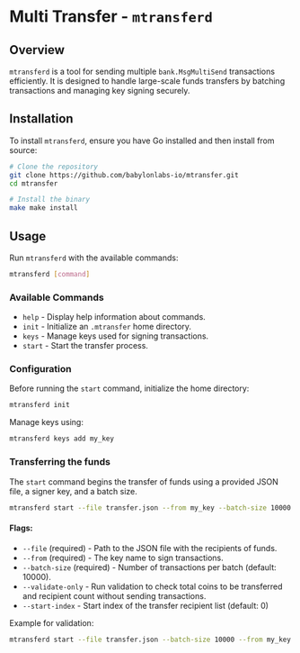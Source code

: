# Multi Transfer - `mtransferd`

## Overview

`mtransferd` is a tool for sending multiple `bank.MsgMultiSend` transactions efficiently.
It is designed to handle large-scale funds transfers by batching transactions and managing key signing securely.

## Installation

To install `mtransferd`, ensure you have Go installed and then install from source:

```sh
# Clone the repository
git clone https://github.com/babylonlabs-io/mtransfer.git
cd mtransfer

# Install the binary
make make install
```

## Usage

Run `mtransferd` with the available commands:

```sh
mtransferd [command]
```

### Available Commands

- `help` - Display help information about commands.
- `init` - Initialize an `.mtransfer` home directory.
- `keys` - Manage keys used for signing transactions.
- `start` - Start the transfer process.

### Configuration

Before running the `start` command, initialize the home directory:

```sh
mtransferd init
```

Manage keys using:

```sh
mtransferd keys add my_key
```

### Transferring the funds

The `start` command begins the transfer of funds using a provided JSON file, a signer key, and a batch size.

```sh
mtransferd start --file transfer.json --from my_key --batch-size 10000
```

#### Flags:

- `--file` (required) - Path to the JSON file with the recipients of funds.
- `--from` (required) - The key name to sign transactions.
- `--batch-size` (required) - Number of transactions per batch (default: 10000).
- `--validate-only` - Run validation to check total coins to be transferred and recipient count without sending transactions.
- `--start-index` - Start index of the transfer recipient list (default: 0)

Example for validation:

```sh
mtransferd start --file transfer.json --batch-size 10000 --from my_key --validate-only
```
